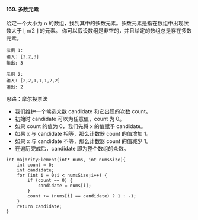 #### 169. 多数元素
给定一个大小为 n 的数组，找到其中的多数元素。多数元素是指在数组中出现次数大于 ⌊ n/2 ⌋ 的元素。
你可以假设数组是非空的，并且给定的数组总是存在多数元素。

```
示例 1:
输入: [3,2,3]
输出: 3

示例 2:
输入: [2,2,1,1,1,2,2]
输出: 2
```

思路：摩尔投票法
* 我们维护一个候选众数 candidate 和它出现的次数 count。
* 初始时 candidate 可以为任意值，count 为 0。
* 如果 count 的值为 0，我们先将 x 的值赋予 candidate。
* 如果 x 与 candidate 相等，那么计数器 count 的值增加 1。
* 如果 x 与 candidate 不等，那么计数器 count 的值减少 1。
* 在遍历完成后，candidate 即为整个数组的众数。

```
int majorityElement(int* nums, int numsSize){
    int count = 0;
    int candidate;
    for (int i = 0;i < numsSize;i++) {
        if (count == 0) {
            candidate = nums[i];
        }
        count += (nums[i] == candidate) ? 1 : -1;
    }
    return candidate;
}
```
